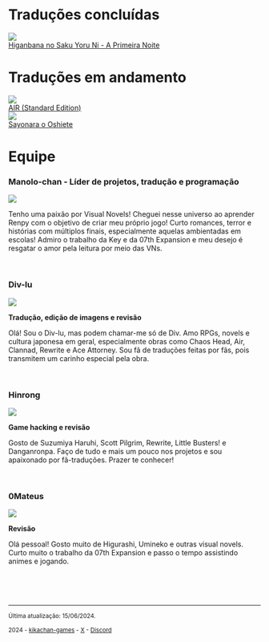 # Traduções concluídas

<a href="https://kikachangames.github.io/higanbana1-pt-br/">
<img src="https://kikachangames.github.io/air/higanbana.jpg">
<br/>
Higanbana no Saku Yoru Ni - A Primeira Noite</a>
<br/>

# Traduções em andamento
<a href="https://kikachangames.github.io/air/">
<img src="https://kikachangames.github.io/higanbana1-pt-br/cover_air.jpg">
<br/>    
AIR (Standard Edition)</a>
<br/>
    
<a href="https://vndb.org/v1200" target="_blank">
<img src="https://kikachangames.github.io/higanbana1-pt-br/cover_sayooshi.jpg">
<br/>
Sayonara o Oshiete</a>

 

# Equipe

<h3>Manolo-chan - Líder de projetos, tradução e programação</h3>
<img src="https://kikachangames.github.io/air/manolo.png">

<p>Tenho uma paixão por Visual Novels! Cheguei nesse universo ao aprender Renpy com o objetivo de criar meu próprio jogo! Curto romances, terror e histórias com múltiplos finais, especialmente aquelas ambientadas em escolas! Admiro o trabalho da Key e da 07th Expansion e meu desejo é resgatar o amor pela leitura por meio das VNs.</p>
<br/>

<h3>Div-lu</h3>
<img src="https://kikachangames.github.io/air/div.png">
<p><b>Tradução, edição de imagens e revisão</b></p> 
<p>Olá! Sou o Div-lu, mas podem chamar-me só de Div. Amo RPGs, novels e cultura japonesa em geral, especialmente obras como Chaos Head, Air, Clannad, Rewrite e Ace Attorney. Sou fã de traduções feitas por fãs, pois transmitem um carinho especial pela obra.</p>
<br/>

<h3>Hinrong</h3>
<img src="https://kikachangames.github.io/air/hin.png">
<p><b>Game hacking e revisão</b></p>
<p>Gosto de Suzumiya Haruhi, Scott Pilgrim, Rewrite, Little Busters! e Danganronpa. Faço de tudo e mais um pouco nos projetos e sou apaixonado por fã-traduções. Prazer te conhecer!</p>
<br/>

<h3>0Mateus</h3>
<img src="https://kikachangames.github.io/higanbana1-pt-br/mateus.png">
<p><b>Revisão</b></p>
<p>Olá pessoal! Gosto muito de Higurashi, Umineko e outras visual novels. Curto muito o trabalho da 07th Expansion e passo o tempo assistindo animes e jogando.
</p>
<br/>


<br/>
<br/>
<hr>
<p><small>Última atualização: 15/06/2024.</small></p>
<p><small>2024 - <a href="https://kikachan-games.itch.io/" target="_blank">kikachan-games</a> - <a href="https://twitter.com/kikachangames/" target="_blank">X</a> - <a href="https://discord.gg/jsm8yKtu2E" target="_blank">Discord</a></small></p>
